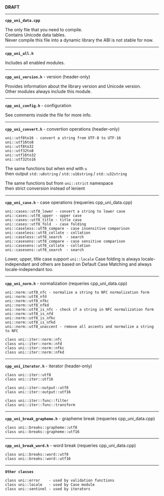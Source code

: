 **DRAFT**

---

**`cpp_uni_data.cpp`**

The only file that you need to compile.  
Contains Unicode data tables.  
Never compile this file into a dynamic library the ABI is not stable for now.

---

**`cpp_uni_all.h`**

Includes all enabled modules.

---

**`cpp_uni_version.h`** - version (header-only)

Provides information about the library version and Unicode version.  
Other modules always include this module.

---

**`cpp_uni_config.h`** - configuration

See comments inside the file for more info.

---

**`cpp_uni_convert.h`** - convertion operations (header-only)
```
uni::utf8to16 - convert a string from UTF-8 to UTF-16
uni::utf16to8
uni::utf8to32
uni::utf32to8
uni::utf16to32
uni::utf32to16
```
The same functions but when end with `u`  
then output `std::u8string` / `std::u16string` / `std::u32string`

The same functions but from `uni::strict` namespace  
then strict conversion instead of lenient

---

**`cpp_uni_case.h`** - case operations (requeries cpp_uni_data.cpp)
```
uni::cases::utf8_lower - convert a string to lower case
uni::cases::utf8_upper - upper case
uni::cases::utf8_title - title case
uni::cases::utf8_fold  - case folding
uni::caseless::utf8_compare - case insensitive comparison
uni::caseless::utf8_collate - collation
uni::caseless::utf8_search  - search
uni::casesens::utf8_compare - case sensitive comparison
uni::casesens::utf8_collate - collation
uni::casesens::utf8_search  - search
```
Lower, upper, title case support `uni::locale`
Case folding is always locale-independant and
others are based on Default Case Matching and always locale-independant too.

---

**`cpp_uni_norm.h`** - normalization (requeries cpp_uni_data.cpp)
```
uni::norm::utf8_nfc - normalize a string to NFC normalization form
uni::norm::utf8_nfd
uni::norm::utf8_nfkc
uni::norm::utf8_nfkd
uni::norm::utf8_is_nfc - check if a string in NFC normalization form
uni::norm::utf8_is_nfd
uni::norm::utf8_is_nfkc
uni::norm::utf8_is_nfkd
uni::norm::utf8_unaccent - remove all accents and normalize a string to NFC

class uni::iter::norm::nfc
class uni::iter::norm::nfd
class uni::iter::norm::nfkc
class uni::iter::norm::nfkd
```
---

**`cpp_uni_iterator.h`** - iterator (header-only)
```
class uni::iter::utf8
class uni::iter::utf16

class uni::iter::output::utf8
class uni::iter::output::utf16

class uni::iter::func::filter
class uni::iter::func::transform
```
---

**`cpp_uni_break_grapheme.h`** - grapheme break (requeries cpp_uni_data.cpp)
```
class uni::breaks::grapheme::utf8
class uni::breaks::grapheme::utf16
```
---

**`cpp_uni_break_word.h`** - word break (requeries cpp_uni_data.cpp)
```
class uni::breaks::word::utf8
class uni::breaks::word::utf16
```
---

**`Other classes`**
```
class uni::error    - used by validation functions
class uni::locale   - used by Case module
class uni::sentinel - used by iterators
```
